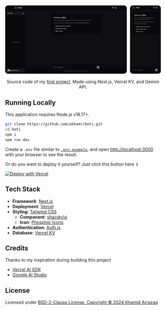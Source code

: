 <p align="center">
  <img src="/public/preview.png" alt='preview'>
</p>
<p align="center">
  Source code of my <a href='https://boti.akhamr.dev'>first project</a>. Made using Next.js, Vercel KV, and Gemini API.
</p>

## Running Locally

This application requires Node.js v18.17+.

```bash
git clone https://github.com/akhamr/boti.git
cd boti
npm i
npm run dev
```

Create a `.env` file similar to [`.env.example`](https://github.com/akhamr/boti/blob/master/.env.example), and open [http://localhost:3000](http://localhost:3000) with your browser to see the result.

Or do you want to deploy it yourself? Just click this button here &dArr;

[![Deploy with Vercel](https://vercel.com/button)](https://vercel.com/new/clone?repository-url=https%3A%2F%2Fgithub.com%2Fakhamr%2Fboti&env=GOOGLE_GENERATIVE_AI_API_KEY,AUTH_GITHUB_ID,AUTH_GITHUB_SECRET,AUTH_SECRET&envDescription=How%20to%20get%20this%20env%20vars%3F&envLink=https%3A%2F%2Fgithub.com%2Fakhamr%2Fboti%2Fblob%2Fmaster%2F.env.example&demo-title=AI-based%20Chatbot&demo-description=Built%20with%20Next.js%2C%20Vercel%20KV%2C%20and%20Gemini%20API.&demo-url=https%3A%2F%2Fboti.akhamr.dev&demo-image=https%3A%2F%2Fboti.akhamr.dev%2Fdemo.png&stores=[{%22type%22:%22kv%22}])

## Tech Stack

- **Framework**: [Next.js](https://nextjs.org/)
- **Deployment**: [Vercel](https://vercel.com)
- **Styling**: [Tailwind CSS](https://tailwindcss.com)
  - **Component**: [shacdn/ui](https://ui.shadcn.com/)
  - **Icon**: [Phosphor Icons](https://phosphoricons.com/)
- **Authentication**: [Auth.js](https://authjs.dev/)
- **Database**: [Vercel KV](https://vercel.com/docs/storage/vercel-kv)

## Credits

Thanks to my inspiration during building this project

- [Vercel AI SDK](https://sdk.vercel.ai/)
- [Google AI Studio](https://ai.google.dev/)

## License

Licensed under [BSD-2-Clause License, Copyright :copyright: 2024 Khamid Arrazaq](./LICENSE)
